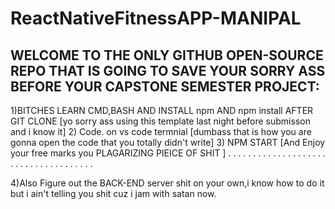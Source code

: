 # ReactNativeFitnessAPP-MANIPAL
WELCOME TO THE ONLY GITHUB OPEN-SOURCE REPO THAT IS GOING TO SAVE YOUR SORRY ASS BEFORE YOUR CAPSTONE SEMESTER PROJECT: 
----------------------------------------------------------------------------------------------------------------------------------------------------------
1)BITCHES LEARN CMD,BASH AND INSTALL npm AND npm install AFTER GIT CLONE [yo sorry ass using this template last night before submisson and i know it]
2) Code. on vs code termnial [dumbass that is how you are gonna open the code that you totally didn't write]
3) NPM START [And Enjoy your free marks you PLAGARIZING PIEICE OF SHIT ]
.
.
.
.
.
.
.
.
.
.
.
.
.
.
.
.
.
.
.
.
.
.
.
.
.
.
.
.
.
.
.
.
.
.
.
.
.

4)Also Figure out the BACK-END server shit on your own,i know how to do it but i ain't telling you shit cuz i jam with satan now.

